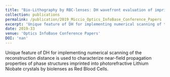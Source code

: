 ```yaml
---
title: "Bio-Lithography by RBC-lenses: DH wavefront evaluation of imprinted structures in Lithium Niobate"
collection: publications
permalink: /publication/2019_Miccio_Optics_InfoBase_Conference_Papers
excerpt: 'Unique feature of DH for implementing numerical scanning of the reconstruction distance is used to characterize near-field propagation properties of phase structures imprinted into photorefractive Lithium Niobate crystals by biolenses as Red Blood Cells.'
date: 2019-33
venue: 'Optics InfoBase Conference Papers'
DOI: 'nan'
---
```

Unique feature of DH for implementing numerical scanning of the reconstruction distance is used to characterize near-field propagation properties of phase structures imprinted into photorefractive Lithium Niobate crystals by biolenses as Red Blood Cells.
